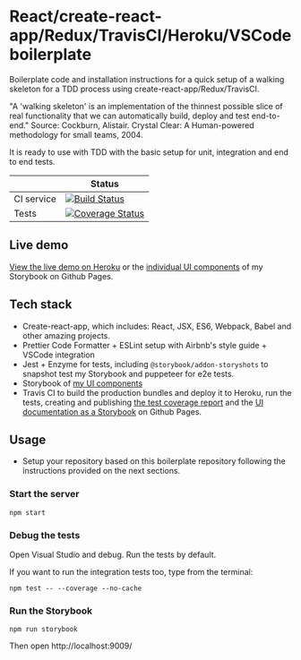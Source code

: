 # React/create-react-app/Redux/TravisCI/Heroku/VSCode boilerplate

Boilerplate code and installation instructions for a quick setup of a walking skeleton for a TDD process using create-react-app/Redux/TravisCI.

"A 'walking skeleton' is an implementation of the thinnest possible slice of real functionality that we can automatically build, deploy and test end-to-end." Source: Cockburn, Alistair. Crystal Clear: A Human-powered methodology for small teams, 2004.

It is ready to use with TDD with the basic setup for unit, integration and end to end tests.

|            | Status                                                                                                                                                                                                   |
| ---------- | -------------------------------------------------------------------------------------------------------------------------------------------------------------------------------------------------------- |
| CI service | [![Build Status](https://travis-ci.org/ivanarielcaceres/bootcamp-gdg-frontend.png?branch=master)](https://travis-ci.org/ivanarielcaceres/bootcamp-gdg-frontend)                                          |
| Tests      | [![Coverage Status](https://coveralls.io/repos/github/ivanarielcaceres/bootcamp-gdg-frontend/badge.png?branch=master)](https://coveralls.io/github/ivanarielcaceres/bootcamp-gdg-frontend?branch=master) |

## Live demo

[View the live demo on Heroku](https://bootcamp-gdg-frontend-101.herokuapp.com/) or the [individual UI components](https://ivanarielcaceres.github.io/bootcamp-gdg-frontend) of my Storybook on Github Pages.

## Tech stack

- Create-react-app, which includes: React, JSX, ES6, Webpack, Babel and other amazing projects.
- Prettier Code Formatter + ESLint setup with Airbnb's style guide + VSCode integration
- Jest + Enzyme for tests, including `@storybook/addon-storyshots` to snapshot test my Storybook and puppeteer for e2e tests.
- Storybook of [my UI components](https://ivanarielcaceres.github.io/bootcamp-gdg-frontend)
- Travis CI to build the production bundles and deploy it to Heroku, run the tests, creating and publishing [the test coverage report](https://coveralls.io/github/ivanarielcaceres/bootcamp-gdg-frontend) and the [UI documentation as a Storybook](https://ivanarielcaceres.github.io/bootcamp-gdg-frontend) on Github Pages.

## Usage

- Setup your repository based on this boilerplate repository following the instructions provided on the next sections.

### Start the server

```
npm start
```

### Debug the tests

Open Visual Studio and debug. Run the tests by default.

If you want to run the integration tests too, type from the terminal:

```
npm test -- --coverage --no-cache
```

### Run the Storybook

```
npm run storybook
```

Then open http://localhost:9009/
